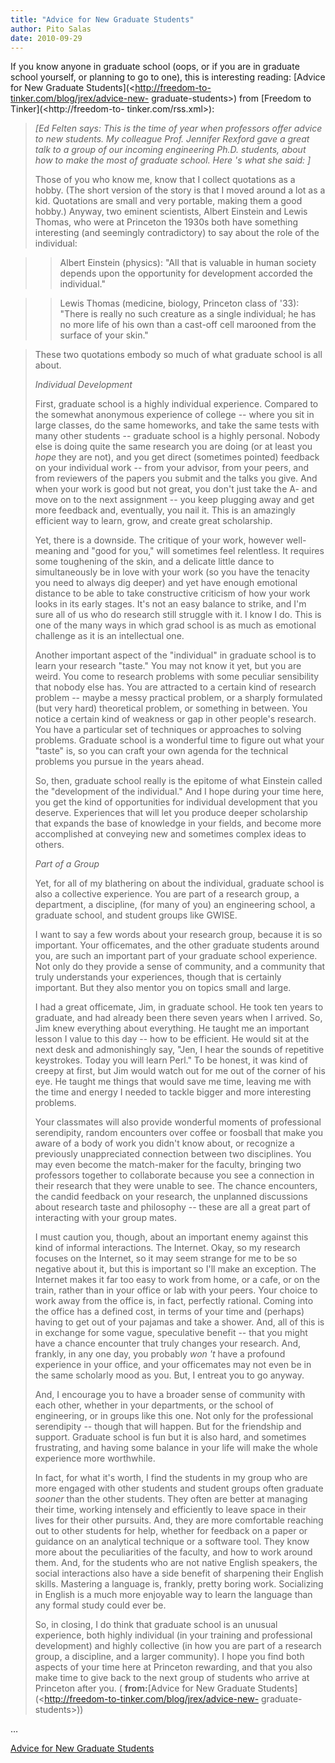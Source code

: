 ```yaml
---
title: "Advice for New Graduate Students"
author: Pito Salas
date: 2010-09-29
---
```




If you know anyone in graduate school (oops, or if you are in graduate school
yourself, or planning to go to one), this is interesting reading: [Advice for
New Graduate Students](<http://freedom-to-tinker.com/blog/jrex/advice-new-
graduate-students>) from [Freedom to Tinker](<http://freedom-to-
tinker.com/rss.xml>):

> _[Ed Felten says: This is the time of year when professors offer advice to
> new students. My colleague Prof. Jennifer Rexford gave a great talk to a
> group of our incoming engineering Ph.D. students, about how to make the most
> of graduate school. Here 's what she said: ]_
>
> Those of you who know me, know that I collect quotations as a hobby. (The
> short version of the story is that I moved around a lot as a kid. Quotations
> are small and very portable, making them a good hobby.) Anyway, two eminent
> scientists, Albert Einstein and Lewis Thomas, who were at Princeton the
> 1930s both have something interesting (and seemingly contradictory) to say
> about the role of the individual:
>

>> Albert Einstein (physics): "All that is valuable in human society depends
upon the opportunity for development accorded the individual."

>>

>> Lewis Thomas (medicine, biology, Princeton class of '33): "There is really
no such creature as a single individual; he has no more life of his own than a
cast-off cell marooned from the surface of your skin."

>
> These two quotations embody so much of what graduate school is all about.
>
> _Individual Development_
>
> First, graduate school is a highly individual experience. Compared to the
> somewhat anonymous experience of college -- where you sit in large classes,
> do the same homeworks, and take the same tests with many other students --
> graduate school is a highly personal. Nobody else is doing quite the same
> research you are doing (or at least you _hope_ they are not), and you get
> direct (sometimes pointed) feedback on your individual work -- from your
> advisor, from your peers, and from reviewers of the papers you submit and
> the talks you give. And when your work is good but not great, you don't just
> take the A- and move on to the next assignment -- you keep plugging away and
> get more feedback and, eventually, you nail it. This is an amazingly
> efficient way to learn, grow, and create great scholarship.
>
> Yet, there is a downside. The critique of your work, however well-meaning
> and "good for you," will sometimes feel relentless. It requires some
> toughening of the skin, and a delicate little dance to simultaneously be in
> love with your work (so you have the tenacity you need to always dig deeper)
> and yet have enough emotional distance to be able to take constructive
> criticism of how your work looks in its early stages. It's not an easy
> balance to strike, and I'm sure all of us who do research still struggle
> with it. I know I do. This is one of the many ways in which grad school is
> as much as emotional challenge as it is an intellectual one.
>
> Another important aspect of the "individual" in graduate school is to learn
> your research "taste." You may not know it yet, but you are weird. You come
> to research problems with some peculiar sensibility that nobody else has.
> You are attracted to a certain kind of research problem -- maybe a messy
> practical problem, or a sharply formulated (but very hard) theoretical
> problem, or something in between. You notice a certain kind of weakness or
> gap in other people's research. You have a particular set of techniques or
> approaches to solving problems. Graduate school is a wonderful time to
> figure out what your "taste" is, so you can craft your own agenda for the
> technical problems you pursue in the years ahead.
>
> So, then, graduate school really is the epitome of what Einstein called the
> "development of the individual." And I hope during your time here, you get
> the kind of opportunities for individual development that you deserve.
> Experiences that will let you produce deeper scholarship that expands the
> base of knowledge in your fields, and become more accomplished at conveying
> new and sometimes complex ideas to others.
>
> _Part of a Group_
>
> Yet, for all of my blathering on about the individual, graduate school is
> also a collective experience. You are part of a research group, a
> department, a discipline, (for many of you) an engineering school, a
> graduate school, and student groups like GWISE.
>
> I want to say a few words about your research group, because it is so
> important. Your officemates, and the other graduate students around you, are
> such an important part of your graduate school experience. Not only do they
> provide a sense of community, and a community that truly understands your
> experiences, though that is certainly important. But they also mentor you on
> topics small and large.
>
> I had a great officemate, Jim, in graduate school. He took ten years to
> graduate, and had already been there seven years when I arrived. So, Jim
> knew everything about everything. He taught me an important lesson I value
> to this day -- how to be efficient. He would sit at the next desk and
> admonishingly say, "Jen, I hear the sounds of repetitive keystrokes. Today
> you will learn Perl." To be honest, it was kind of creepy at first, but Jim
> would watch out for me out of the corner of his eye. He taught me things
> that would save me time, leaving me with the time and energy I needed to
> tackle bigger and more interesting problems.
>
> Your classmates will also provide wonderful moments of professional
> serendipity, random encounters over coffee or foosball that make you aware
> of a body of work you didn't know about, or recognize a previously
> unappreciated connection between two disciplines. You may even become the
> match-maker for the faculty, bringing two professors together to collaborate
> because you see a connection in their research that they were unable to see.
> The chance encounters, the candid feedback on your research, the unplanned
> discussions about research taste and philosophy -- these are all a great
> part of interacting with your group mates.
>
> I must caution you, though, about an important enemy against this kind of
> informal interactions. The Internet. Okay, so my research focuses on the
> Internet, so it may seem strange for me to be so negative about it, but this
> is important so I'll make an exception. The Internet makes it far too easy
> to work from home, or a cafe, or on the train, rather than in your office or
> lab with your peers. Your choice to work away from the office is, in fact,
> perfectly rational. Coming into the office has a defined cost, in terms of
> your time and (perhaps) having to get out of your pajamas and take a shower.
> And, all of this is in exchange for some vague, speculative benefit -- that
> you might have a chance encounter that truly changes your research. And,
> frankly, in any one day, you probably _won 't_ have a profound experience in
> your office, and your officemates may not even be in the same scholarly mood
> as you. But, I entreat you to go anyway.
>
> And, I encourage you to have a broader sense of community with each other,
> whether in your departments, or the school of engineering, or in groups like
> this one. Not only for the professional serendipity -- though that will
> happen. But for the friendship and support. Graduate school is fun but it is
> also hard, and sometimes frustrating, and having some balance in your life
> will make the whole experience more worthwhile.
>
> In fact, for what it's worth, I find the students in my group who are more
> engaged with other students and student groups often graduate _sooner_ than
> the other students. They often are better at managing their time, working
> intensely and efficiently to leave space in their lives for their other
> pursuits. And, they are more comfortable reaching out to other students for
> help, whether for feedback on a paper or guidance on an analytical technique
> or a software tool. They know more about the peculiarities of the faculty,
> and how to work around them. And, for the students who are not native
> English speakers, the social interactions also have a side benefit of
> sharpening their English skills. Mastering a language is, frankly, pretty
> boring work. Socializing in English is a much more enjoyable way to learn
> the language than any formal study could ever be.
>
> So, in closing, I do think that graduate school is an unusual experience,
> both highly individual (in your training and professional development) and
> highly collective (in how you are part of a research group, a discipline,
> and a larger community). I hope you find both aspects of your time here at
> Princeton rewarding, and that you also make time to give back to the next
> group of students who arrive at Princeton after you. ( **from:**[Advice for
> New Graduate Students](<http://freedom-to-tinker.com/blog/jrex/advice-new-
> graduate-students>))

…


[Advice for New Graduate Students](None)
